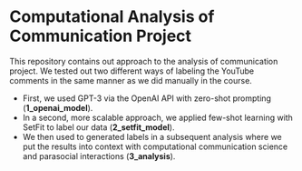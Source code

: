 # Computational Analysis of Communication Project

This repository contains out approach to the analysis of communication project. We tested out two different ways of labeling the YouTube comments in the same manner as we did manually in the course.

- First, we used GPT-3 via the OpenAI API with zero-shot prompting (**1_openai_model**).
- In a second, more scalable approach, we applied few-shot learning with SetFit to label our data (**2_setfit_model**).
- We then used to generated labels in a subsequent analysis where we put the results into context with computational communication science and parasocial interactions (**3_analysis**).